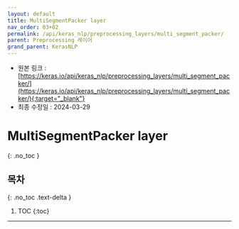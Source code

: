 ```yaml
---
layout: default
title: MultiSegmentPacker layer
nav_order: 03+02
permalink: /api/keras_nlp/preprocessing_layers/multi_segment_packer/
parent: Preprocessing 레이어
grand_parent: KerasNLP
---
```


* 원본 링크 : [https://keras.io/api/keras_nlp/preprocessing_layers/multi_segment_packer/](https://keras.io/api/keras_nlp/preprocessing_layers/multi_segment_packer/){:target="_blank"}
* 최종 수정일 : 2024-03-29

# MultiSegmentPacker layer
{: .no_toc }

## 목차
{: .no_toc .text-delta }

1. TOC
{:toc}

---
